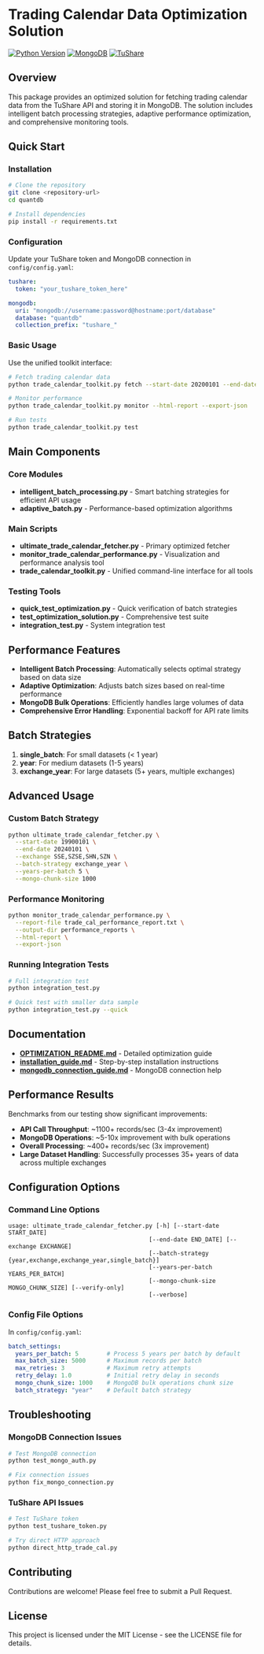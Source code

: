 # Trading Calendar Data Optimization Solution

[![Python Version](https://img.shields.io/badge/python-3.8%2B-blue.svg)](https://www.python.org/downloads/)
[![MongoDB](https://img.shields.io/badge/MongoDB-4.4%2B-green.svg)](https://www.mongodb.com/)
[![TuShare](https://img.shields.io/badge/TuShare-API-orange.svg)](https://tushare.pro)

## Overview

This package provides an optimized solution for fetching trading calendar data from the TuShare API and storing it in MongoDB. The solution includes intelligent batch processing strategies, adaptive performance optimization, and comprehensive monitoring tools.

## Quick Start

### Installation

```bash
# Clone the repository
git clone <repository-url>
cd quantdb

# Install dependencies
pip install -r requirements.txt
```

### Configuration

Update your TuShare token and MongoDB connection in `config/config.yaml`:

```yaml
tushare:
  token: "your_tushare_token_here"

mongodb:
  uri: "mongodb://username:password@hostname:port/database"
  database: "quantdb"
  collection_prefix: "tushare_"
```

### Basic Usage

Use the unified toolkit interface:

```bash
# Fetch trading calendar data
python trade_calendar_toolkit.py fetch --start-date 20200101 --end-date 20231231 --exchange SSE,SZSE

# Monitor performance
python trade_calendar_toolkit.py monitor --html-report --export-json

# Run tests
python trade_calendar_toolkit.py test
```

## Main Components

### Core Modules

- **intelligent_batch_processing.py** - Smart batching strategies for efficient API usage
- **adaptive_batch.py** - Performance-based optimization algorithms

### Main Scripts

- **ultimate_trade_calendar_fetcher.py** - Primary optimized fetcher
- **monitor_trade_calendar_performance.py** - Visualization and performance analysis tool
- **trade_calendar_toolkit.py** - Unified command-line interface for all tools

### Testing Tools

- **quick_test_optimization.py** - Quick verification of batch strategies
- **test_optimization_solution.py** - Comprehensive test suite
- **integration_test.py** - System integration test

## Performance Features

- **Intelligent Batch Processing**: Automatically selects optimal strategy based on data size
- **Adaptive Optimization**: Adjusts batch sizes based on real-time performance
- **MongoDB Bulk Operations**: Efficiently handles large volumes of data
- **Comprehensive Error Handling**: Exponential backoff for API rate limits

## Batch Strategies

1. **single_batch**: For small datasets (< 1 year)
2. **year**: For medium datasets (1-5 years)
3. **exchange_year**: For large datasets (5+ years, multiple exchanges)

## Advanced Usage

### Custom Batch Strategy

```bash
python ultimate_trade_calendar_fetcher.py \
  --start-date 19900101 \
  --end-date 20240101 \
  --exchange SSE,SZSE,SHN,SZN \
  --batch-strategy exchange_year \
  --years-per-batch 5 \
  --mongo-chunk-size 1000
```

### Performance Monitoring

```bash
python monitor_trade_calendar_performance.py \
  --report-file trade_cal_performance_report.txt \
  --output-dir performance_reports \
  --html-report \
  --export-json
```

### Running Integration Tests

```bash
# Full integration test
python integration_test.py

# Quick test with smaller data sample
python integration_test.py --quick
```

## Documentation

- **[OPTIMIZATION_README.md](./OPTIMIZATION_README.md)** - Detailed optimization guide
- **[installation_guide.md](./installation_guide.md)** - Step-by-step installation instructions
- **[mongodb_connection_guide.md](./mongodb_connection_guide.md)** - MongoDB connection help

## Performance Results

Benchmarks from our testing show significant improvements:

- **API Call Throughput**: ~1100+ records/sec (3-4x improvement)
- **MongoDB Operations**: ~5-10x improvement with bulk operations
- **Overall Processing**: ~400+ records/sec (3x improvement)
- **Large Dataset Handling**: Successfully processes 35+ years of data across multiple exchanges

## Configuration Options

### Command Line Options

```
usage: ultimate_trade_calendar_fetcher.py [-h] [--start-date START_DATE]
                                        [--end-date END_DATE] [--exchange EXCHANGE]
                                        [--batch-strategy {year,exchange,exchange_year,single_batch}]
                                        [--years-per-batch YEARS_PER_BATCH]
                                        [--mongo-chunk-size MONGO_CHUNK_SIZE] [--verify-only]
                                        [--verbose]
```

### Config File Options

In `config/config.yaml`:

```yaml
batch_settings:
  years_per_batch: 5        # Process 5 years per batch by default
  max_batch_size: 5000      # Maximum records per batch
  max_retries: 3            # Maximum retry attempts
  retry_delay: 1.0          # Initial retry delay in seconds
  mongo_chunk_size: 1000    # MongoDB bulk operations chunk size
  batch_strategy: "year"    # Default batch strategy
```

## Troubleshooting

### MongoDB Connection Issues

```bash
# Test MongoDB connection
python test_mongo_auth.py

# Fix connection issues
python fix_mongo_connection.py
```

### TuShare API Issues

```bash
# Test TuShare token
python test_tushare_token.py

# Try direct HTTP approach
python direct_http_trade_cal.py
```

## Contributing

Contributions are welcome! Please feel free to submit a Pull Request.

## License

This project is licensed under the MIT License - see the LICENSE file for details.
